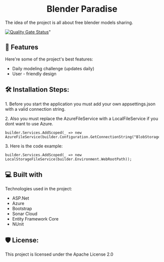 
<h1 id="title" align="center">Blender Paradise</h1>

<p id="description">The idea of the project is all about free blender models sharing.</p>

[![Quality Gate Status](https://sonarcloud.io/api/project_badges/measure?project=dpS1lence_3D-It-&amp;metric=alert_status)](https://sonarcloud.io/summary/new_code?id=dpS1lence_3D-It-)"

  
  
<h2>🧐 Features</h2>

Here're some of the project's best features:

*   Daily modeling challenge (updates daily)
*   User - friendly design

<h2>🛠️ Installation Steps:</h2>

<p>1. Before you start the application you must add your own appsettings.json with a valid connection string.</p>

<p>2. Also you must replace the AzureFileService with a LocalFileService if you dont want to use Azure.</p>

```
builder.Services.AddScoped(_ => new AzureFileService(builder.Configuration.GetConnectionString("BlobStorageConnection")));
```

<p>3. Here is the code example:</p>

```
builder.Services.AddScoped(_ => new LocalStorageFileService(builder.Environment.WebRootPath));
```
  
<h2>💻 Built with</h2>

Technologies used in the project:

*   ASP.Net
*   Azure
*   Bootstrap
*   Sonar Cloud
*   Entity Framework Core
*   NUnit

<h2>🛡️ License:</h2>

This project is licensed under the Apache License 2.0
